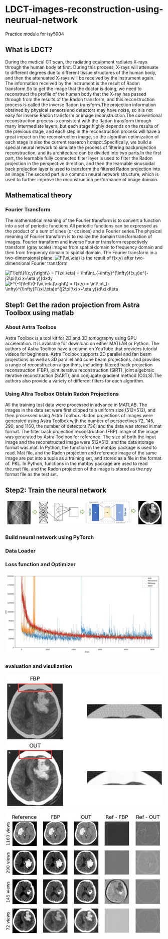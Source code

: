 # LDCT-images-reconstruction-using-neurual-network
Practice module for isy5004

## What is LDCT?
During the medical CT scan, the radiating equipment radiates X-rays through the human body at first. During this process, X-rays will attenuate to different degrees due to different tissue structures of the human body, and then the attenuated X-rays will be received by the instrument again. The information received by the instrument is the result of Radon transform.So to get the image that the doctor is doing, we need to reconstruct the profile of the human body that the X-ray has passed through from the results of the Radon transform, and this reconstruction process is called the inverse Radon transform.The projection information obtained by physical sensors and detectors may have noise, so it is not easy for inverse Radon transform or image reconstruction.The conventional reconstruction process is consistent with the Radon transform through many intermediate layers, but each stage highly depends on the results of the previous stage, and each step in the reconstruction process will have a great impact on the reconstruction image, so the algorithm optimization of each stage is also the current research hotspot.Specifically, we build a special neural network to simulate the process of filtering backprojection reconstruction, and its architecture can be divided into two parts.In the first part, the learnable fully connected filter layer is used to filter the Radon projection in the perspective direction, and then the learnable sinusoidal back projection layer is used to transform the filtered Radon projection into an image.The second part is a common neural network structure, which is used to further improve the reconstruction performance of image domain.

## Mathematical theory
### Fourier Transform
The mathematical meaning of the Fourier transform is to convert a function into a set of periodic functions.All periodic functions can be expressed as the product of a sum of sines (or cosines) and a Fourier series.The physical meaning of Fourier transform is to realize the domain transformation of images. Fourier transform and inverse Fourier transform respectively transform (gray scale) images from spatial domain to frequency domain and then from frequency domain to spatial domain.
The Fourier transform in a two-dimensional plane:
<img src="https://latex.codecogs.com/png.image?\dpi{110}&space;F(\xi,\eta)" title="F(\xi,\eta)" /> is the result of f(x,y) after two-dimensional Fourier transform.

<img src="https://latex.codecogs.com/png.image?\dpi{110}&space;F\left\{f(x,y)\right\}&space;&space;=&space;F(\xi,\eta)&space;=&space;\int\int_{-\infty}^{\infty}f(x,y)e^{-j2\pi(\xi&space;x&plus;\eta&space;y)}dxdy" title="F\left\{f(x,y)\right\} = F(\xi,\eta) = \int\int_{-\infty}^{\infty}f(x,y)e^{-j2\pi(\xi x+\eta y)}dxdy" />

<img src="https://latex.codecogs.com/png.image?\dpi{110}&space;F^{-1}\left\{F(\xi,\eta)\right\}&space;&space;=&space;f(x,y)&space;=&space;\int\int_{-\infty}^{\infty}F(\xi,\eta)e^{j2\pi(\xi&space;x&plus;\eta&space;y)}d\xi&space;d\eta" title="F^{-1}\left\{F(\xi,\eta)\right\} = f(x,y) = \int\int_{-\infty}^{\infty}F(\xi,\eta)e^{j2\pi(\xi x+\eta y)}d\xi d\eta" />


## Step1: Get the radon projection from Astra Toolbox using matlab
### About Astra Toolbox
Astra Toolbox is a tool kit for 2D and 3D tomography using GPU acceleration. It is available for download on either MATLAB or Python. The authors of Astra Toolbox have a column on YouTube that provides tutorial videos for beginners.
Astra Toolbox supports 2D parallel and fan beam projections as well as 3D parallel and cone beam projections, and provides a range of reconstruction algorithms, including: filtered back projection reconstruction (FBP), joint iterative reconstruction (SIRT), joint algebraic iterative reconstruction (SART), and conjugate gradient method (CGLS).The authors also provide a variety of different filters for each algorithm.
### Using Altra Toolbox Obtain Radon Projections
All the training test data were processed in advance in MATLAB. The images in the data set were first clipped to a uniform size (512×512), and then processed using Astra Toolbox.
Radon projections of images were generated using Astra Toolbox with the number of perspectives 72, 145, 290, and 1160, the number of detectors 736, and the data was stored in.mat format.
The filter back projection reconstruction (FBP) image of the image was generated by Astra Toolbox for reference. The size of both the input image and the reconstructed image were 512×512, and the data storage format was.mat.
In Python, the function in the mat4py package is used to read. Mat file, and the Radon projection and reference image of the same image are put into a tuple as a training set, and stored as a file in the format of. PKL.
In Python, functions in the mat4py package are used to read the.mat file, and the Radon projection of the image is stored as the.npy format file as the test set.

## Step2: Train the neural network

![archi](https://github.com/kiwoopu-yc/LDCT-images-reconstruction-using-neurual-network/blob/main/Pics/archi.jpg)
### Build neural network using PyTorch


### Data Loader

### Loss function and Optimizer


![optimizer](https://github.com/kiwoopu-yc/LDCT-images-reconstruction-using-neurual-network/blob/main/Pics/optimizers.jpg)

### evaluation and visulization

![72view](https://github.com/kiwoopu-yc/LDCT-images-reconstruction-using-neurual-network/blob/main/Pics/72view.jpg)

![optimizer](https://github.com/kiwoopu-yc/LDCT-images-reconstruction-using-neurual-network/blob/main/Pics/all.jpg)





